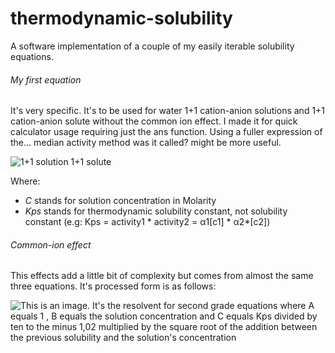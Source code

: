 # thermodynamic-solubility
A software implementation of a couple of my easily iterable solubility equations.

###### My first equation
It's very specific. It's to be used for water 1+1 cation-anion solutions and 1+1 cation-anion solute without the common ion effect. I made it for quick calculator usage requiring just the ans function.
Using a fuller expression of the... median activity method was it called? might be more useful.

![1+1 solution 1+1 solute](https://i.imgur.com/qEe5TtH.png)

Where:
* *C* stands for solution concentration in Molarity
* *Kps* stands for thermodynamic solubility constant, not solubility constant (e.g: Kps = activity1 \* activity2 = α1[c1] * α2*[c2])

###### Common-ion effect
This effects add a little bit of complexity but comes from almost the same three equations. It's processed form is as follows:

![This is an image. It's the resolvent for second grade equations where A equals 1 , B equals the solution concentration and C equals Kps divided by ten to the minus 1,02 multiplied by the square root of the addition between the previous solubility and the solution's concentration](https://i.imgur.com/94ouT7g.png)
